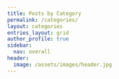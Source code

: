 ```yaml
---
title: Posts by Category
permalink: /categories/
layout: categories
entries_layout: grid
author_profile: true
sidebar:
  nav: overall
header:
  image: /assets/images/header.jpg
---
```


